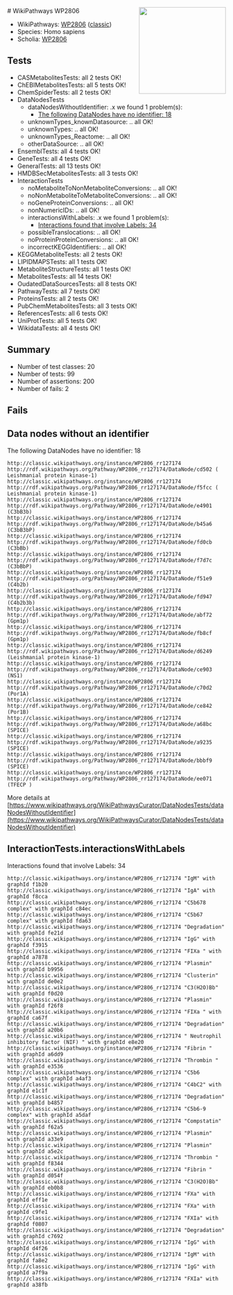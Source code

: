 <img style="float: right; width: 200px" src="https://upload.wikimedia.org/wikipedia/commons/thumb/8/83/Wplogo_with_text_500.png/640px-Wplogo_with_text_500.png" />
# WikiPathways WP2806

* WikiPathways: [WP2806](https://wikipathways.org/pathways/WP2806) ([classic](https://classic.wikipathways.org/instance/WP2806))
* Species: Homo sapiens
* Scholia: [WP2806](https://scholia.toolforge.org/wikipathways/WP2806)
## Tests
* CASMetabolitesTests: all 2 tests OK!
* ChEBIMetabolitesTests: all 5 tests OK!
* ChemSpiderTests: all 2 tests OK!
* DataNodesTests
    * dataNodesWithoutIdentifier: .x we found 1 problem(s):
        * [The following DataNodes have no identifier: 18](#8792c498)
    * unknownTypes_knownDatasource: .. all OK!
    * unknownTypes: .. all OK!
    * unknownTypes_Reactome: .. all OK!
    * otherDataSource: .. all OK!
* EnsemblTests: all 4 tests OK!
* GeneTests: all 4 tests OK!
* GeneralTests: all 13 tests OK!
* HMDBSecMetabolitesTests: all 3 tests OK!
* InteractionTests
    * noMetaboliteToNonMetaboliteConversions: .. all OK!
    * noNonMetaboliteToMetaboliteConversions: .. all OK!
    * noGeneProteinConversions: .. all OK!
    * nonNumericIDs: .. all OK!
    * interactionsWithLabels: .x we found 1 problem(s):
        * [Interactions found that involve Labels: 34](#fe97a8fa)
    * possibleTranslocations: .. all OK!
    * noProteinProteinConversions: .. all OK!
    * incorrectKEGGIdentifiers: .. all OK!
* KEGGMetaboliteTests: all 2 tests OK!
* LIPIDMAPSTests: all 1 tests OK!
* MetaboliteStructureTests: all 1 tests OK!
* MetabolitesTests: all 14 tests OK!
* OudatedDataSourcesTests: all 8 tests OK!
* PathwayTests: all 7 tests OK!
* ProteinsTests: all 2 tests OK!
* PubChemMetabolitesTests: all 3 tests OK!
* ReferencesTests: all 6 tests OK!
* UniProtTests: all 5 tests OK!
* WikidataTests: all 4 tests OK!


## Summary

* Number of test classes: 20
* Number of tests: 99
* Number of assertions: 200
* Number of fails: 2

## Fails

<a name="8792c498" />

## Data nodes without an identifier

The following DataNodes have no identifier: 18
```
http://classic.wikipathways.org/instance/WP2806_rr127174 http://rdf.wikipathways.org/Pathway/WP2806_rr127174/DataNode/cd502 ( Leishmanial protein kinase-1)
http://classic.wikipathways.org/instance/WP2806_rr127174 http://rdf.wikipathways.org/Pathway/WP2806_rr127174/DataNode/f5fcc ( Leishmanial protein kinase-1)
http://classic.wikipathways.org/instance/WP2806_rr127174 http://rdf.wikipathways.org/Pathway/WP2806_rr127174/DataNode/e4901 (C3bB3b)
http://classic.wikipathways.org/instance/WP2806_rr127174 http://rdf.wikipathways.org/Pathway/WP2806_rr127174/DataNode/b45a6 (C3bB3bP)
http://classic.wikipathways.org/instance/WP2806_rr127174 http://rdf.wikipathways.org/Pathway/WP2806_rr127174/DataNode/fd0cb (C3bBb)
http://classic.wikipathways.org/instance/WP2806_rr127174 http://rdf.wikipathways.org/Pathway/WP2806_rr127174/DataNode/f7d7c (C3bBbP)
http://classic.wikipathways.org/instance/WP2806_rr127174 http://rdf.wikipathways.org/Pathway/WP2806_rr127174/DataNode/f51e9 (C4b2b)
http://classic.wikipathways.org/instance/WP2806_rr127174 http://rdf.wikipathways.org/Pathway/WP2806_rr127174/DataNode/fd947 (C4b2b3b)
http://classic.wikipathways.org/instance/WP2806_rr127174 http://rdf.wikipathways.org/Pathway/WP2806_rr127174/DataNode/abf72 (Gpm1p)
http://classic.wikipathways.org/instance/WP2806_rr127174 http://rdf.wikipathways.org/Pathway/WP2806_rr127174/DataNode/fb8cf (Gpm1p)
http://classic.wikipathways.org/instance/WP2806_rr127174 http://rdf.wikipathways.org/Pathway/WP2806_rr127174/DataNode/d6249 (Leishmanial protein kinase-1)
http://classic.wikipathways.org/instance/WP2806_rr127174 http://rdf.wikipathways.org/Pathway/WP2806_rr127174/DataNode/ce903 (NS1)
http://classic.wikipathways.org/instance/WP2806_rr127174 http://rdf.wikipathways.org/Pathway/WP2806_rr127174/DataNode/c70d2 (Por1A)
http://classic.wikipathways.org/instance/WP2806_rr127174 http://rdf.wikipathways.org/Pathway/WP2806_rr127174/DataNode/ce842 (Por1B)
http://classic.wikipathways.org/instance/WP2806_rr127174 http://rdf.wikipathways.org/Pathway/WP2806_rr127174/DataNode/a68bc (SPICE)
http://classic.wikipathways.org/instance/WP2806_rr127174 http://rdf.wikipathways.org/Pathway/WP2806_rr127174/DataNode/a9235 (SPICE)
http://classic.wikipathways.org/instance/WP2806_rr127174 http://rdf.wikipathways.org/Pathway/WP2806_rr127174/DataNode/bbbf9 (SPICE)
http://classic.wikipathways.org/instance/WP2806_rr127174 http://rdf.wikipathways.org/Pathway/WP2806_rr127174/DataNode/ee071 (TFECP )
```

More details at [https://www.wikipathways.org/WikiPathwaysCurator/DataNodesTests/dataNodesWithoutIdentifier](https://www.wikipathways.org/WikiPathwaysCurator/DataNodesTests/dataNodesWithoutIdentifier)

<a name="fe97a8fa" />

## InteractionTests.interactionsWithLabels

Interactions found that involve Labels: 34
```
http://classic.wikipathways.org/instance/WP2806_rr127174 "IgM" with graphId f1b20
http://classic.wikipathways.org/instance/WP2806_rr127174 "IgA" with graphId f8cca
http://classic.wikipathways.org/instance/WP2806_rr127174 "C5b678 complex" with graphId c84ec
http://classic.wikipathways.org/instance/WP2806_rr127174 "C5b67 complex" with graphId fda63
http://classic.wikipathways.org/instance/WP2806_rr127174 "Degradation" with graphId fe21d
http://classic.wikipathways.org/instance/WP2806_rr127174 "IgG" with graphId f3915
http://classic.wikipathways.org/instance/WP2806_rr127174 "FIXa " with graphId a7878
http://classic.wikipathways.org/instance/WP2806_rr127174 "Plasmin" with graphId b9956
http://classic.wikipathways.org/instance/WP2806_rr127174 "Clusterin" with graphId de0e2
http://classic.wikipathways.org/instance/WP2806_rr127174 "C3(H2O)Bb" with graphId f0d20
http://classic.wikipathways.org/instance/WP2806_rr127174 "Plasmin" with graphId f26f8
http://classic.wikipathways.org/instance/WP2806_rr127174 "FIXa " with graphId ca67f
http://classic.wikipathways.org/instance/WP2806_rr127174 "Degradation" with graphId a20b6
http://classic.wikipathways.org/instance/WP2806_rr127174 " Neutrophil inhibitory factor (NIF) " with graphId e8e20
http://classic.wikipathways.org/instance/WP2806_rr127174 "Fibrin " with graphId a6dd9
http://classic.wikipathways.org/instance/WP2806_rr127174 "Thrombin " with graphId e3536
http://classic.wikipathways.org/instance/WP2806_rr127174 "C5b6 complex" with graphId a4af3
http://classic.wikipathways.org/instance/WP2806_rr127174 "C4bC2" with graphId e1c1f
http://classic.wikipathways.org/instance/WP2806_rr127174 "Degradation" with graphId b4857
http://classic.wikipathways.org/instance/WP2806_rr127174 "C5b6-9 complex" with graphId a5daf
http://classic.wikipathways.org/instance/WP2806_rr127174 "Compstatin" with graphId f62a5
http://classic.wikipathways.org/instance/WP2806_rr127174 "Plasmin" with graphId a33e9
http://classic.wikipathways.org/instance/WP2806_rr127174 "Plasmin" with graphId a5e2c
http://classic.wikipathways.org/instance/WP2806_rr127174 "Thrombin " with graphId f8344
http://classic.wikipathways.org/instance/WP2806_rr127174 "Fibrin " with graphId d054f
http://classic.wikipathways.org/instance/WP2806_rr127174 "C3(H2O)Bb" with graphId eb0b8
http://classic.wikipathways.org/instance/WP2806_rr127174 "FXa" with graphId eff1e
http://classic.wikipathways.org/instance/WP2806_rr127174 "FXa" with graphId c9fe1
http://classic.wikipathways.org/instance/WP2806_rr127174 "FXIa" with graphId f0807
http://classic.wikipathways.org/instance/WP2806_rr127174 "Degradation" with graphId c7692
http://classic.wikipathways.org/instance/WP2806_rr127174 "IgG" with graphId d4f26
http://classic.wikipathways.org/instance/WP2806_rr127174 "IgM" with graphId fa8e2
http://classic.wikipathways.org/instance/WP2806_rr127174 "IgG" with graphId a7f9a
http://classic.wikipathways.org/instance/WP2806_rr127174 "FXIa" with graphId a38fb
```

